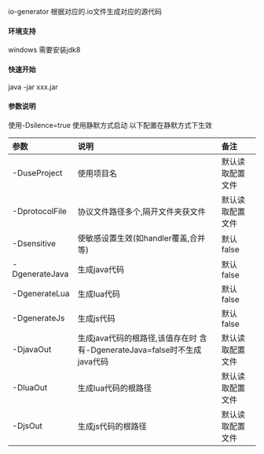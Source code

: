 io-generator 根据对应的.io文件生成对应的源代码
#### 环境支持
 windows 需要安装jdk8
#### 快速开始
java -jar xxx.jar
#### 参数说明
使用-Dsilence=true 使用静默方式启动
以下配置在静默方式下生效

|参数             |说明                                       |备注 |
|:----            |:-----                                     |:----|
|-DuseProject     |使用项目名  |默认读取配置文件              |
|-DprotocolFile   | 协议文件路径多个,隔开文件夹获文件         |默认读取配置文件
|-Dsensitive      |使敏感设置生效(如handler覆盖,合并等)       |默认false
|-DgenerateJava   |生成java代码                               |默认false
|-DgenerateLua    |生成lua代码                                |默认false
|-DgenerateJs     |生成js代码                                 |默认false
|-DjavaOut        |生成java代码的根路径,该值存在时 含有-DgenerateJava=false时不生成java代码      |默认读取配置文件                                                                             
|-DluaOut         |生成lua代码的根路径                        |默认读取配置文件
|-DjsOut          |生成js代码的根路径                         |默认读取配置文件




